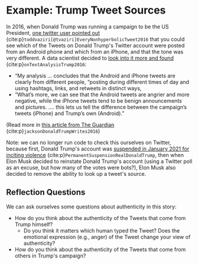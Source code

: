 # Example: Trump Tweet Sources

In 2016, when Donald Trump was running a campaign to be the US President, [one twitter user pointed out](https://twitter.com/tvaziri/status/762005541388378112) {cite:p}`toddvaziri[@tvaziri]EveryNonhyperbolicTweet2016` that you could see which of the Tweets on Donald Trump's Twitter account were posted from an Android phone and which from an iPhone, and that the tone was very different. A data scientist decided to [look into it more and found](http://varianceexplained.org/r/trump-tweets/) {cite:p}`onTextAnalysisTrump2016`:
- “My analysis ... concludes that the Android and iPhone tweets are clearly from different people, “posting during different times of day and using hashtags, links, and retweets in distinct ways,
- “What’s more, we can see that the Android tweets are angrier and more negative, while the iPhone tweets tend to be benign announcements and pictures. .... this lets us tell the difference between the campaign’s tweets (iPhone) and Trump’s own (Android).”

(Read more in [this article from The Guardian](https://www.theguardian.com/media/2016/aug/10/donald-trump-twitter-republican-candidate-android-iphone) {cite:p}`jacksonDonaldTrumpWrites2016`)

Note: we can no longer run code to check this ourselves on Twitter, because first, Donald Trump's account was [suspended in January 2021 for inciting violence](https://blog.twitter.com/en_us/topics/company/2020/suspension) {cite:p}`PermanentSuspensionRealDonaldTrump`, then when Elon Musk decided to reinstate Donald Trump's account (using a Twitter poll as an excuse, but how many of the votes were bots?), Elon Musk also decided to remove the ability to look up a tweet's source.

## Reflection Questions
We can ask ourselves some questions about authenticity in this story:
- How do you think about the authenticity of the Tweets that come from Trump himself?
  - Do you think it matters which human typed the Tweet? Does the emotional expression (e.g., anger) of the Tweet change your view of authenticity?
- How do you think about the authenticity of the Tweets that come from others in Trump's campaign?
